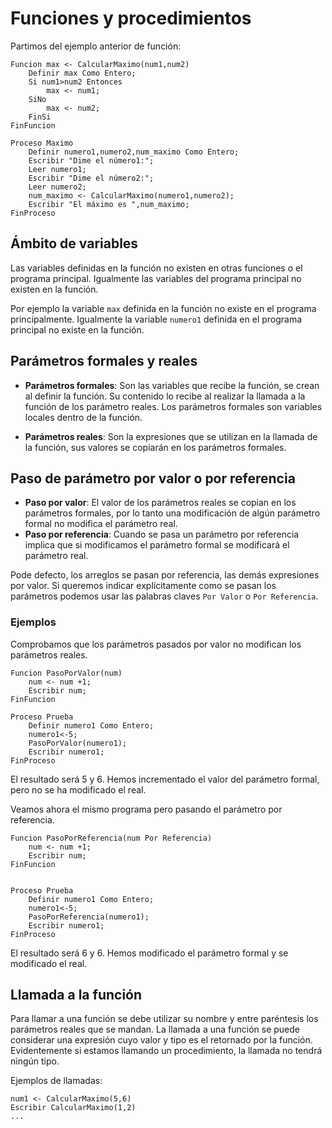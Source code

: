 # Funciones  y procedimientos

Partimos del ejemplo anterior de función:

	Funcion max <- CalcularMaximo(num1,num2)
		Definir max Como Entero;
		Si num1>num2 Entonces
			max <- num1;
		SiNo
			max <- num2;
		FinSi
	FinFuncion	

	Proceso Maximo
		Definir numero1,numero2,num_maximo Como Entero;
		Escribir "Dime el número1:";
		Leer numero1;
		Escribir "Dime el número2:";
		Leer numero2;
		num_maximo <- CalcularMaximo(numero1,numero2);
		Escribir "El máximo es ",num_maximo;
	FinProceso


## Ámbito de variables

Las variables definidas en la función no existen en otras funciones o el programa principal. Igualmente las variables del programa principal no existen en la función.

Por ejemplo la variable `max` definida en la función no existe en el programa principalmente. Igualmente la variable `numero1` definida en el programa principal no existe en la función.


## Parámetros formales y reales

* **Parámetros formales**: Son las variables que recibe la función, se crean al definir la función. Su contenido lo recibe al realizar la llamada a la función de los parámetro reales. Los parámetros formales son variables locales dentro de la función.

* **Parámetros reales**: Son la expresiones que se utilizan en la llamada de la función, sus valores se copiarán en los parámetros formales.

## Paso de parámetro por valor o por referencia

* **Paso por valor**: El valor de los parámetros reales se copian en los parámetros formales, por lo tanto una modificación de algún parámetro formal no modifica el parámetro real.
* **Paso por referencia**: Cuando se pasa un parámetro por referencia implica que si modificamos el parámetro formal se modificará el parámetro real.

Pode defecto, los arreglos se pasan por referencia, las demás expresiones por valor. 
Si queremos indicar explícitamente como se pasan los parámetros podemos usar las palabras claves `Por Valor` o `Por Referencia`.

### Ejemplos

Comprobamos que los parámetros pasados por valor no modifican los parámetros reales.

	Funcion PasoPorValor(num)
		num <- num +1;
		Escribir num;
	FinFuncion	

	Proceso Prueba
		Definir numero1 Como Entero;
		numero1<-5;
		PasoPorValor(numero1);
		Escribir numero1;
	FinProceso

El resultado será 5 y 6. Hemos incrementado el valor del parámetro formal, pero no se ha modificado el real.

Veamos ahora el mismo programa pero pasando el parámetro por referencia.

	Funcion PasoPorReferencia(num Por Referencia)
		num <- num +1;
		Escribir num;
	FinFuncion	
	

	Proceso Prueba
		Definir numero1 Como Entero;
		numero1<-5;
		PasoPorReferencia(numero1);
		Escribir numero1;
	FinProceso

El resultado será 6 y 6. Hemos modificado el parámetro formal y se modificado el real.

## Llamada a la función

Para llamar a una función se debe utilizar su nombre y entre paréntesis los parámetros reales que se mandan. La llamada a una función se puede considerar una expresión cuyo valor y tipo es el retornado por la función. 
Evidentemente si estamos llamando un procedimiento, la llamada no tendrá ningún tipo.

Ejemplos de llamadas:

	num1 <- CalcularMaximo(5,6)
	Escribir CalcularMaximo(1,2)
	...
